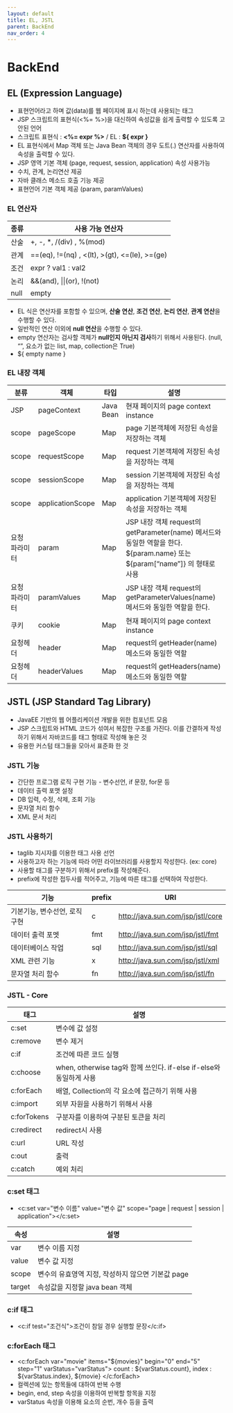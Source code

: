 ```yaml
---
layout: default
title: EL, JSTL
parent: BackEnd
nav_order: 4
---
```


# BackEnd

## EL (Expression Language)
- 표현언어라고 하며 값(data)를 웹 페이지에 표시 하는데 사용되는 태그
- JSP 스크립트의 표현식(<%= %>)을 대신하여 속성값을 쉽게 출력할 수 있도록 고안된 언어
- 스크립트 표현식 : **<%= expr %>** / EL : **${ expr }**
- EL 표현식에서 Map 객체 또는 Java Bean 객체의 경우 도트(.) 연산자를 사용하여 속성을 출력할 수 있다. 
- JSP 영역 기본 객체 (page, request, session, application) 속성 사용가능
- 수치, 관계, 논리연산 제공
- 자바 클래스 메소드 호출 기능 제공
- 표현언어 기본 객체 제공 (param, paramValues)

### EL 연산자
| 종류 | 사용 가능 연산자 |
| --- | --- |
| 산술 | +, -, *, /(div) , %(mod) |
| 관계 | ==(eq), !=(nq) , <(lt), >(gt), <=(le), >=(ge) |
| 조건 | expr ? val1 : val2 |
| 논리 | &&(and), \|\|(or), !(not) |
| null | empty |

- EL 식은 연산자를 포함할 수 있으며, **산술 연산**, **조건 연산**, **논리 연산**, **관계 연산**을 수행할 수 있다.
- 일반적인 연산 이외에 **null 연산**을 수행할 수 있다.
- empty 연산자는 검사할 객체가 **null인지 아닌지 검사**하기 위해서 사용된다.
(null, “”, 요소가 없는 list, map, collection은 True)
- ${ empty name }

### EL 내장 객체
| 분류 | 객체 | 타입 | 설명 |
| --- | --- | --- | --- |
| JSP | pageContext | Java Bean | 현재 페이지의 page context instance |
| scope | pageScope | Map | page 기본객체에 저장된 속성을 저장하는 객체 |
| scope | requestScope | Map | request 기본객체에 저장된 속성을 저장하는 객체 |
| scope | sessionScope | Map | session 기본객체에 저장된 속성을 저장하는 객체 |
| scope | applicationScope | Map | application 기본객체에 저장된 속성을 저장하는 객체 |
| 요청 파라미터 | param | Map | JSP 내장 객체 request의 getParameter(name) 메서드와 동일한 역할을 한다. \${param.name} 또는 \${param[“name”]} 의 형태로 사용 |
| 요청 파라미터 | paramValues | Map | JSP 내장 객체 request의 getParameterValues(name) 메서드와 동일한 역할을 한다. |
| 쿠키 | cookie | Map | 현재 페이지의 page context instance |
| 요청헤더 | header | Map | request의 getHeader(name) 메소드와 동일한 역할 |
| 요청헤더 | headerValues | Map | request의 getHeaders(name) 메소드와 동일한 역할 |


## JSTL (JSP Standard Tag Library)
- JavaEE 기반의 웹 어플리케이션 개발을 위한 컴포넌트 모음
- JSP 스크립트와 HTML 코드가 섞여서 복잡한 구조를 가진다. 이를 간결하게 작성하기 위해서 자바코드를 태그 형태로 작성해 놓은 것
- 유용한 커스텀 태그들을 모아서 표준화 한 것

### JSTL 기능
- 간단한 프로그램 로직 구현 기능 - 변수선언, if 문장, for문 등
- 데이터 출력 포맷 설정
- DB 입력, 수정, 삭제, 조회 기능
- 문자열 처리 함수
- XML 문서 처리

### JSTL 사용하기
- taglib 지시자를 이용한 태그 사용 선언
- 사용하고자 하는 기능에 따라 어떤 라이브러리를 사용할지 작성한다. (ex: core)
- 사용할 태그를 구분하기 위해서 prefix를 작성해준다. 
- prefix에 작성한 접두사를 적어주고, 기능에 따른 태그를 선택하여 작성한다.

| 기능 | prefix | URI |
| --- | --- | --- |
| 기본기능, 변수선언, 로직구현 | c | http://java.sun.com/jsp/jstl/core |
| 데이터 출력 포멧 | fmt | http://java.sun.com/jsp/jstl/fmt |
| 데이터베이스 작업 | sql | http://java.sun.com/jsp/jstl/sql |
| XML 관련 기능 | x | http://java.sun.com/jsp/jstl/xml |
| 문자열 처리 함수 | fn | http://java.sun.com/jsp/jstl/fn |

### JSTL - Core
| 태그 | 설명 |
| --- | --- |
| c:set | 변수에 값 설정 |
| c:remove | 변수 제거 |
| c:if | 조건에 따른 코드 실행 |
| c:choose | when, otherwise tag와 함께 쓰인다. if-else if-else와 동일하게 사용 |
| c:forEach | 배열, Collection의 각 요소에 접근하기 위해 사용 |
| c:import | 외부 자원을 사용하기 위해서 사용 |
| c:forTokens | 구분자를 이용하여 구분된 토큰을 처리 |
| c:redirect | redirect시 사용 |
| c:url | URL 작성 |
| c:out | 출력 |
| c:catch | 예외 처리 | 

### c:set 태그
- <c:set var="변수 이름" value="변수 값" scope="page | request | session | application"></c:set>

| 속성 | 설명 |
| --- | --- |
| var | 변수 이름 지정 |
| value | 변수 값 지정 |
| scope | 변수의 유효영역 지정, 작성하지 않으면 기본값 page |
| target | 속성값을 지정할 java bean 객체 |

### c:if 태그
- <c:if test="조건식">조건이 참일 경우 실행할 문장</c:if>

### c:forEach 태그
- <c:forEach var="movie" items="\${movies}" begin="0" end="5" step="1" varStatus="varStatus"> count : \${varStatus.count}, index : \${varStatus.index}, \${movie} </c:forEach>
- 컬렉션에 있는 항목들에 대하여 반복 수행
- begin, end, step 속성을 이용하여 반복할 항목을 지정
- varStatus 속성을 이용해 요소의 순번, 개수 등을 출력
